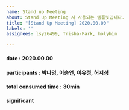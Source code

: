 ```yaml
---
name: Stand up Meeting
about: Stand Up Meeting 시 사용되는 템플릿입니다.
title: "[Stand Up Meeting] 2020.00.00"
labels: ''
assignees: lsy26499, Trisha-Park, holyhim

---
```


#### date : 2020.00.00   
#### participants : 박나영, 이승연, 이유정, 허지성    
#### total consumed time : 30min    
#### significant
